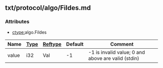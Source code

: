 ## txt/protocol/algo/Fildes.md


### Attributes
<a href="#attributes"></a>
* [ctype:](/txt/ssimdb/dmmeta/ctype.md)algo.Fildes

|Name|[Type](/txt/ssimdb/dmmeta/ctype.md)|[Reftype](/txt/ssimdb/dmmeta/reftype.md)|Default|Comment|
|---|---|---|---|---|
|value|i32|Val|-1|-1 is invalid value; 0 and above are valid (stdin)|

